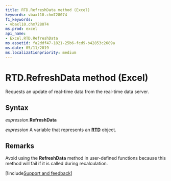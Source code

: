 ```yaml
---
title: RTD.RefreshData method (Excel)
keywords: vbaxl10.chm728074
f1_keywords:
- vbaxl10.chm728074
ms.prod: excel
api_name:
- Excel.RTD.RefreshData
ms.assetid: fa2ddf47-1821-25b6-fcd9-b42853c2689a
ms.date: 05/11/2019
ms.localizationpriority: medium
---
```



# RTD.RefreshData method (Excel)

Requests an update of real-time data from the real-time data server.


## Syntax

_expression_.**RefreshData**

_expression_ A variable that represents an **[RTD](Excel.RTD.md)** object.


## Remarks

Avoid using the **RefreshData** method in user-defined functions because this method will fail if it is called during recalculation.




[!include[Support and feedback](~/includes/feedback-boilerplate.md)]